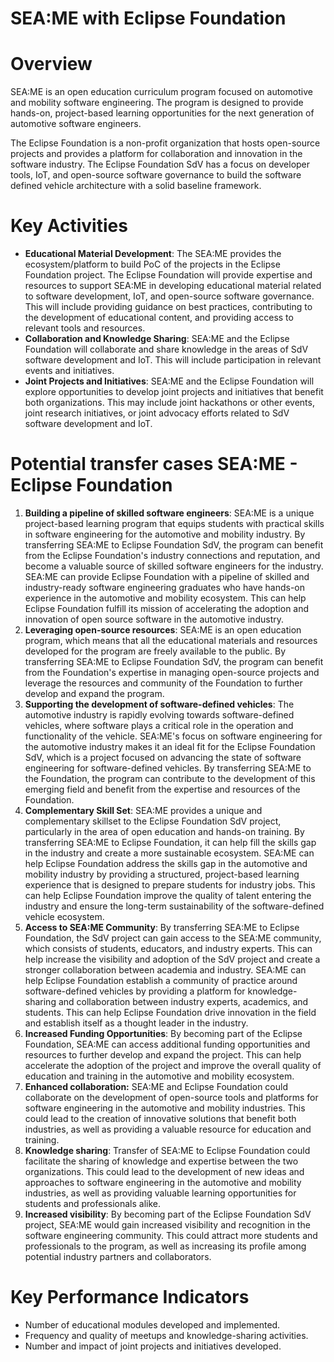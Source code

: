 # SEA:ME with Eclipse Foundation


# Overview

SEA:ME is an open education curriculum program focused on automotive and mobility software engineering. The program is designed to provide hands-on, project-based learning opportunities for the next generation of automotive software engineers.

The Eclipse Foundation is a non-profit organization that hosts open-source projects and provides a platform for collaboration and innovation in the software industry. The Eclipse Foundation SdV has a focus on developer tools, IoT, and open-source software governance to build the software defined vehicle architecture with a solid baseline framework.


# Key Activities



* **Educational Material Development**: The SEA:ME provides the ecosystem/platform to build PoC of the projects in the Eclipse Foundation project. The Eclipse Foundation will provide expertise and resources to support SEA:ME in developing educational material related to software development, IoT, and open-source software governance. This will include providing guidance on best practices, contributing to the development of educational content, and providing access to relevant tools and resources.
* **Collaboration and Knowledge Sharing**: SEA:ME and the Eclipse Foundation will collaborate and share knowledge in the areas of SdV software development and IoT. This will include participation in relevant events and initiatives.
* **Joint Projects and Initiatives**: SEA:ME and the Eclipse Foundation will explore opportunities to develop joint projects and initiatives that benefit both organizations. This may include joint hackathons or other events, joint research initiatives, or joint advocacy efforts related to SdV software development and IoT.


# Potential transfer cases SEA:ME - Eclipse Foundation



1. **Building a pipeline of skilled software engineers**: SEA:ME is a unique project-based learning program that equips students with practical skills in software engineering for the automotive and mobility industry. By transferring SEA:ME to Eclipse Foundation SdV, the program can benefit from the Eclipse Foundation's industry connections and reputation, and become a valuable source of skilled software engineers for the industry. SEA:ME can provide Eclipse Foundation with a pipeline of skilled and industry-ready software engineering graduates who have hands-on experience in the automotive and mobility ecosystem. This can help Eclipse Foundation fulfill its mission of accelerating the adoption and innovation of open source software in the automotive industry.
2. **Leveraging open-source resources**: SEA:ME is an open education program, which means that all the educational materials and resources developed for the program are freely available to the public. By transferring SEA:ME to Eclipse Foundation SdV, the program can benefit from the Foundation's expertise in managing open-source projects and leverage the resources and community of the Foundation to further develop and expand the program.
3. **Supporting the development of software-defined vehicles**: The automotive industry is rapidly evolving towards software-defined vehicles, where software plays a critical role in the operation and functionality of the vehicle. SEA:ME's focus on software engineering for the automotive industry makes it an ideal fit for the Eclipse Foundation SdV, which is a project focused on advancing the state of software engineering for software-defined vehicles. By transferring SEA:ME to the Foundation, the program can contribute to the development of this emerging field and benefit from the expertise and resources of the Foundation.
4. **Complementary Skill Set**: SEA:ME provides a unique and complementary skillset to the Eclipse Foundation SdV project, particularly in the area of open education and hands-on training. By transferring SEA:ME to Eclipse Foundation, it can help fill the skills gap in the industry and create a more sustainable ecosystem. SEA:ME can help Eclipse Foundation address the skills gap in the automotive and mobility industry by providing a structured, project-based learning experience that is designed to prepare students for industry jobs. This can help Eclipse Foundation improve the quality of talent entering the industry and ensure the long-term sustainability of the software-defined vehicle ecosystem.
5. **Access to SEA:ME Community**: By transferring SEA:ME to Eclipse Foundation, the SdV project can gain access to the SEA:ME community, which consists of students, educators, and industry experts. This can help increase the visibility and adoption of the SdV project and create a stronger collaboration between academia and industry. SEA:ME can help Eclipse Foundation establish a community of practice around software-defined vehicles by providing a platform for knowledge-sharing and collaboration between industry experts, academics, and students. This can help Eclipse Foundation drive innovation in the field and establish itself as a thought leader in the industry.
6. **Increased Funding Opportunities**: By becoming part of the Eclipse Foundation, SEA:ME can access additional funding opportunities and resources to further develop and expand the project. This can help accelerate the adoption of the project and improve the overall quality of education and training in the automotive and mobility ecosystem.
7. **Enhanced collaboration:** SEA:ME and Eclipse Foundation could collaborate on the development of open-source tools and platforms for software engineering in the automotive and mobility industries. This could lead to the creation of innovative solutions that benefit both industries, as well as providing a valuable resource for education and training.
8. **Knowledge sharing**: Transfer of SEA:ME to Eclipse Foundation could facilitate the sharing of knowledge and expertise between the two organizations. This could lead to the development of new ideas and approaches to software engineering in the automotive and mobility industries, as well as providing valuable learning opportunities for students and professionals alike.
9. **Increased visibility**: By becoming part of the Eclipse Foundation SdV project, SEA:ME would gain increased visibility and recognition in the software engineering community. This could attract more students and professionals to the program, as well as increasing its profile among potential industry partners and collaborators.


# Key Performance Indicators



* Number of educational modules developed and implemented.
* Frequency and quality of meetups and knowledge-sharing activities.
* Number and impact of joint projects and initiatives developed.